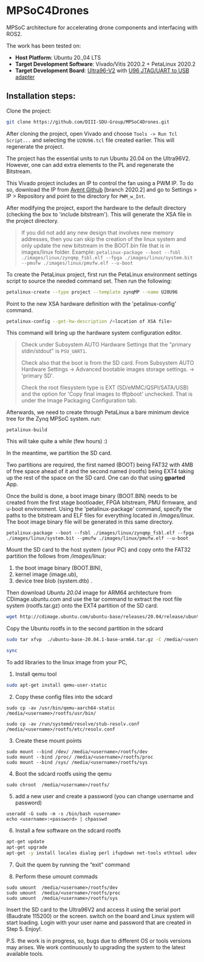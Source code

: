 # MPSoC4Drones
MPSoC architecture for accelerating drone components and interfacing with ROS2.

The work has been tested on:

- **Host Platform**: Ubuntu 20.,04 LTS
- **Target Development Software**: Vivado/Vitis 2020.2 + PetaLinux 2020.2
- **Target Development Board**: [Ultra96-V2](https://www.avnet.com/shop/us/products/avnet-engineering-services/aes-ultra96-v2-g-3074457345638646173/) with [U96 JTAG/UART to USB adapter](https://www.avnet.com/shop/us/products/avnet-engineering-services/aes-acc-u96-jtag-3074457345635355958/)

## Installation steps:

Clone the project: 

```bash
git clone https://github.com/DIII-SDU-Group/MPSoC4Drones.git
```

After cloning the project, open Vivado and choose `Tools -> Run Tcl Script...` and selecting the `U20U96.tcl` file created earlier. This will regenerate the project.

The project has the essential units to run Ubuntu 20.04 on the Ultra96V2. However, one can add extra elements to the PL and regenerate the Bitstream. 

This Vivado project includes an IP to control the fan using a PWM IP. To do so, download the IP from [Avent Github](https://github.com/Avnet/hdl/tree/2020.2) [branch 2020.2] and go to Settings > IP > Repository and point to the directory for `PWM_w_Int`.

After modifying the project, export the hardware to the default directory (checking the box to 'include bitstream'). This will generate the XSA file in the project directory. 

> If you did not add any new design that involves new memory addresses, then you can skip the creation of the linux system and only update the new bitstream in the BOOT.bin file that is in images/linux folder.  Example: `petalinux-package --boot --fsbl ./images/linux/zynqmp_fsbl.elf --fpga ./images/linux/system.bit --pmufw ./images/linux/pmufw.elf --u-boot`



To create the PetaLinux project, first run the PetaLinux environment  settings script to source the needed command set. Then run the  following:

```bash
petalinux-create --type project --template zynqMP --name U20U96
```

Point to the new  XSA hardware definition with the 'petalinux-config' command.

```bash
petalinux-config --get-hw-description /<location of XSA file>
```

This command will bring up the hardware system configuration editor. 

> Check  under Subsystem AUTO Hardware Settings that the "primary stdin/stdout" is `PSU_UART1`. 
>
> Check also that the boot is from the SD card. From Subsystem AUTO Hardware Settings -> Advanced bootable images storage settings. -> 'primary SD'.
>
> Check the root filesystem type is EXT (SD/eMMC/QSPI/SATA/USB) and the option for 'Copy final images to  tftpboot' unchecked. That is under the Image Packaging Configuration tab.

Afterwards, we need to create through PetaLinux  a bare minimum device tree for the Zynq MPSoC system. run:

```
petalinux-build
```

This will take quite a while (few hours) :)

In the meantime, we partition the SD card.

Two partitions are required, the first named (BOOT) being FAT32 with 4MB of free space ahead of it and the second named (rootfs) being EXT4 taking up the  rest of the space on the SD card. One can do that using **gparted** App.

Once the build is done, a boot image binary (BOOT.BIN) needs to be created from the first stage bootloader, FPGA bitstream, PMU firmware, and u-boot environment. Using the 'petalinux-package' command, specify the paths to  the bitstream and ELF files for everything located in *<PetaLinux project directory>/images/linux*. The boot image binary file will be generated in this same directory.

```
petalinux-package --boot --fsbl ./images/linux/zynqmp_fsbl.elf --fpga ./images/linux/system.bit --pmufw ./images/linux/pmufw.elf --u-boot
```

Mount the SD card to the host system (your PC) and copy onto the FAT32 partition the follows from */images/linux*:

1. the boot  image binary (BOOT.BIN), 
2. kernel image (image.ub), 
3. device tree blob  (system.dtb) . 

Then download *Ubuntu 20.04* image for ARM64 architecture from CDimage.ubuntu.com and use the tar command to extract the root file system (rootfs.tar.gz) onto the EXT4 partition of the SD card. 

```bash
wget http://cdimage.ubuntu.com/ubuntu-base/releases/20.04/release/ubuntu-base-20.04.1-base-arm64.tar.gz
```

Copy the Ubuntu rootfs in to the second partition in the sdcard

```bash
sudo tar xfvp  ./ubuntu-base-20.04.1-base-arm64.tar.gz -C /media/<username>/rootfs/

sync
```

To add libraries to the linux image from your PC, 

1. Install qemu tool

```bash
sudo apt-get install qemu-user-static
```

2. Copy these config files into the sdcard

```
sudo cp -av /usr/bin/qemu-aarch64-static /media/<username>/rootfs/usr/bin/

sudo cp -av /run/systemd/resolve/stub-resolv.conf /media/<username>/rootfs/etc/resolv.conf
```

3.  Create these mount points

```
sudo mount --bind /dev/ /media/<username>/rootfs/dev
sudo mount --bind /proc/ /media/<username>/rootfs/proc
sudo mount --bind /sys/ /media/<username>/rootfs/sys
```

4.  Boot the sdcard rootfs using the qemu

```
sudo chroot  /media/<username>/rootfs/
```

5. add a new user and create a password (you can change username and password)

```
useradd -G sudo -m -s /bin/bash <username>
echo <username>:<password> | chpasswd
```

6. Install a few software on the sdcard rootfs

```bash
apt-get update
apt-get upgrade
apt-get -y install locales dialog perl ifupdown net-tools ethtool udev wireless-tools iputils-ping resolvconf wget apt-utils wpasupplicant nano kmod openssh-client openssh-server build-essential cmake git
```

7. Quit the quem by running the “exit” command

8. Perform these umount commads

```
sudo umount  /media/<username>/rootfs/dev
sudo umount  /media/<username>/rootfs/proc
sudo umount  /media/<username>/rootfs/sys
```



Insert the SD card to the Ultra96V2 and access it using the serial port (Baudrate 115200) or the screen. switch on the board and Linux system will start loading. Login with your user name and password that are created in Step 5. Enjoy!.

P.S. the work is in progress, so, bugs due to different OS or tools versions may arises. We work continuously to upgrading the system to the latest available tools. 

